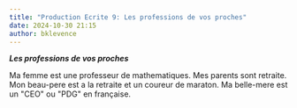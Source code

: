 ```yaml
---
title: "Production Ecrite 9: Les professions de vos proches"
date: 2024-10-30 21:15
author: bklevence
---
```


***Les professions de vos proches***

Ma femme est une professeur de mathematiques. Mes parents sont retraite. Mon beau-pere est a la retraite et un coureur de maraton. Ma belle-mere est un "CEO" ou "PDG" en française.